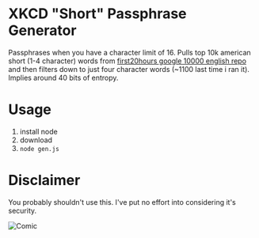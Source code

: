 # XKCD "Short" Passphrase Generator

Passphrases when you have a character limit of 16. Pulls top 10k american short (1-4 character) words from [first20hours google 10000 english repo](https://github.com/first20hours/google-10000-english) and then filters down to just four character words (~1100 last time i ran it). Implies around 40 bits of entropy.

# Usage

1. install node
2. download
3. `node gen.js`

# Disclaimer

You probably shouldn't use this. I've put no effort into considering it's security.

![Comic](https://imgs.xkcd.com/comics/password_strength.png)
